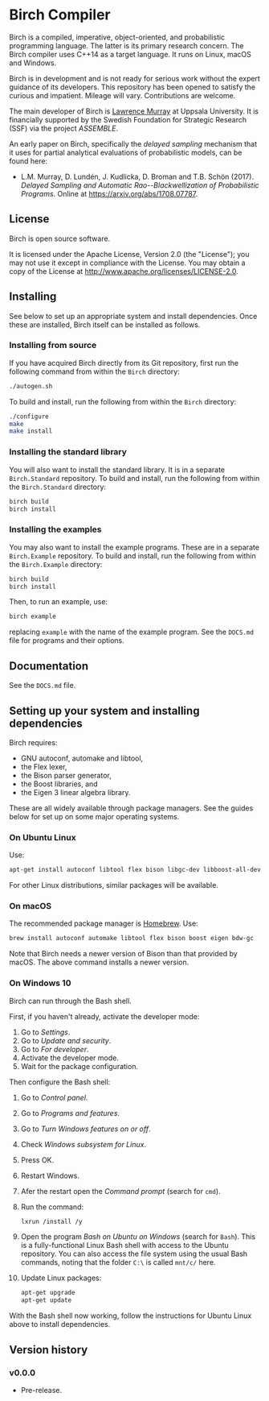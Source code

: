# Birch Compiler

Birch is a compiled, imperative, object-oriented, and probabilistic programming language. The latter is its primary research concern. The Birch compiler uses C++14 as a target language. It runs on Linux, macOS and Windows.

Birch is in development and is not ready for serious work without the expert guidance of its developers. This repository has been opened to satisfy the curious and impatient. Mileage will vary. Contributions are welcome.

The main developer of Birch is [Lawrence Murray](http://www.indii.org/research) at Uppsala University. It is financially supported by the Swedish Foundation for Strategic Research (SSF) via the project *ASSEMBLE*.

An early paper on Birch, specifically the *delayed sampling* mechanism that it uses for partial analytical evaluations of probabilistic models, can be found here:

  * L.M. Murray, D. Lundén, J. Kudlicka, D. Broman and T.B. Schön (2017). *Delayed Sampling and Automatic Rao--Blackwellization of Probabilistic Programs*. Online at <https://arxiv.org/abs/1708.07787>.


## License

Birch is open source software.

It is licensed under the Apache License, Version 2.0 (the "License"); you may not use it except in compliance with the License. You may obtain a copy of the License at <http://www.apache.org/licenses/LICENSE-2.0>.


## Installing

See below to set up an appropriate system and install dependencies. Once these are installed, Birch itself can be installed as follows.

### Installing from source

If you have acquired Birch directly from its Git repository, first run the following command from within the `Birch` directory:

```sh
./autogen.sh
```

To build and install, run the following from within the `Birch` directory:

```sh
./configure
make
make install
```

### Installing the standard library

You will also want to install the standard library. It is in a separate `Birch.Standard` repository. To build and install, run the following from within the `Birch.Standard` directory:

```sh
birch build
birch install
```

### Installing the examples

You may also want to install the example programs. These are in a separate `Birch.Example` repository. To build and install, run the following from within the `Birch.Example` directory:

```sh
birch build
birch install
```

Then, to run an example, use:

```sh
birch example
```

replacing `example` with the name of the example program. See the `DOCS.md` file for programs and their options.


## Documentation

See the `DOCS.md` file.


## Setting up your system and installing dependencies

Birch requires:

  * GNU autoconf, automake and libtool,
  * the Flex lexer,
  * the Bison parser generator,
  * the Boost libraries, and
  * the Eigen 3 linear algebra library.

These are all widely available through package managers. See the guides below for set up on some major operating systems.

### On Ubuntu Linux

Use:

```sh
apt-get install autoconf libtool flex bison libgc-dev libboost-all-dev libeigen3-dev
```

For other Linux distributions, similar packages will be available.

### On macOS

The recommended package manager is [Homebrew](http://brew.sh). Use:

```sh
brew install autoconf automake libtool flex bison boost eigen bdw-gc
```

Note that Birch needs a newer version of Bison than that provided by macOS. The above command installs a newer version.
    
### On Windows 10

Birch can run through the Bash shell.

First, if you haven't already, activate the developer mode:

1. Go to _Settings_.
2. Go to _Update and security_.
3. Go to _For developer_.
4. Activate the developer mode.
5. Wait for the package configuration.

Then configure the Bash shell:

1. Go to _Control panel_.
2. Go to _Programs and features_.
3. Go to _Turn Windows features on or off_.
4. Check _Windows subsystem for Linux_.
5. Press OK.
6. Restart Windows.
7. Afer the restart open the _Command prompt_ (search for `cmd`).
8. Run the command:
    ```sh
    lxrun /install /y
    ```

9. Open the program _Bash on Ubuntu on Windows_ (search for `Bash`). This is a fully-functional Linux Bash shell with access to the Ubuntu repository. You can also access the file system using the usual Bash commands, noting that the folder `C:\` is called `mnt/c/` here.

10. Update Linux packages:
    ```sh
    apt-get upgrade
    apt-get update
    ```

With the Bash shell now working, follow the instructions for Ubuntu Linux above to install dependencies.


## Version history

### v0.0.0

* Pre-release.

